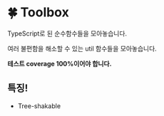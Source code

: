 # 🍀 Toolbox

TypeScript로 된 순수함수들을 모아놓습니다.

여러 불편함을 해소할 수 있는 util 함수들을 모아놓습니다.

**테스트 coverage 100%이어야 합니다.**

## 특징!

- Tree-shakable

